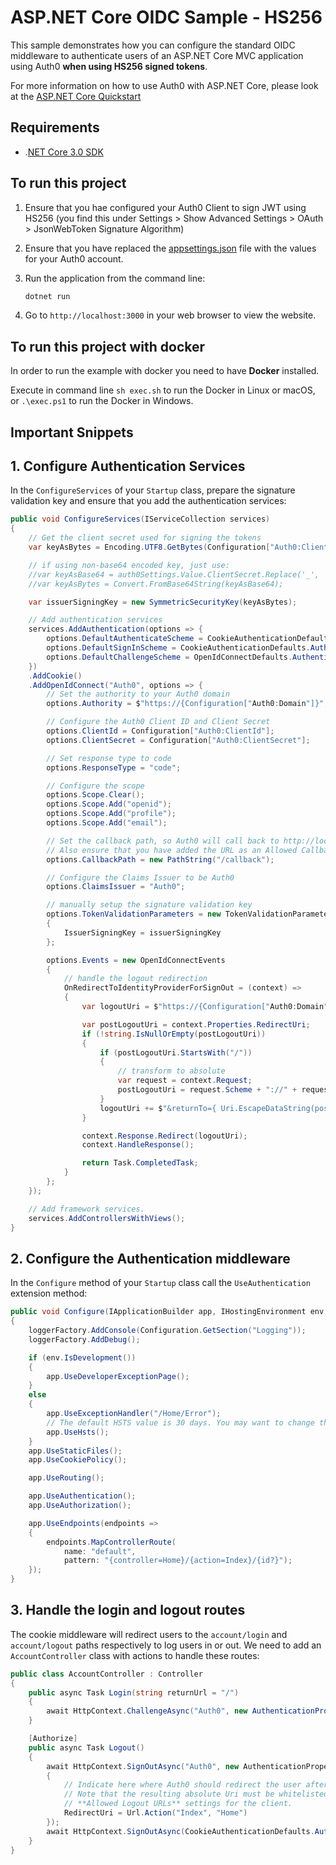# ASP.NET Core OIDC Sample - HS256

This sample demonstrates how you can configure the standard OIDC middleware to authenticate users of an ASP.NET Core MVC application using Auth0 **when using HS256 signed tokens**.

For more information on how to use Auth0 with ASP.NET Core, please look at the [ASP.NET Core Quickstart](https://auth0.com/docs/quickstart/webapp/aspnet-core)

## Requirements

* .[NET Core 3.0 SDK](https://www.microsoft.com/net/download/core)

## To run this project

1. Ensure that you hae configured your Auth0 Client to sign JWT using HS256 (you find this under Settings > Show Advanced Settings > OAuth > JsonWebToken Signature Algorithm)

2. Ensure that you have replaced the [appsettings.json](appsettings.json) file with the values for your Auth0 account.

3. Run the application from the command line:

    ```bash
    dotnet run
    ```

4. Go to `http://localhost:3000` in your web browser to view the website.

## To run this project with docker

In order to run the example with docker you need to have **Docker** installed.

Execute in command line `sh exec.sh` to run the Docker in Linux or macOS, or `.\exec.ps1` to run the Docker in Windows.

## Important Snippets

## 1. Configure Authentication Services

In the `ConfigureServices` of your `Startup` class, prepare the signature validation key and ensure that you add the authentication services:

```csharp
public void ConfigureServices(IServiceCollection services)
{
    // Get the client secret used for signing the tokens
    var keyAsBytes = Encoding.UTF8.GetBytes(Configuration["Auth0:ClientSecret"]);

    // if using non-base64 encoded key, just use:
    //var keyAsBase64 = auth0Settings.Value.ClientSecret.Replace('_', '/').Replace('-', '+');
    //var keyAsBytes = Convert.FromBase64String(keyAsBase64);

    var issuerSigningKey = new SymmetricSecurityKey(keyAsBytes);

    // Add authentication services
    services.AddAuthentication(options => {
        options.DefaultAuthenticateScheme = CookieAuthenticationDefaults.AuthenticationScheme;
        options.DefaultSignInScheme = CookieAuthenticationDefaults.AuthenticationScheme;
        options.DefaultChallengeScheme = OpenIdConnectDefaults.AuthenticationScheme;
    })
    .AddCookie()
    .AddOpenIdConnect("Auth0", options => {
        // Set the authority to your Auth0 domain
        options.Authority = $"https://{Configuration["Auth0:Domain"]}";

        // Configure the Auth0 Client ID and Client Secret
        options.ClientId = Configuration["Auth0:ClientId"];
        options.ClientSecret = Configuration["Auth0:ClientSecret"];

        // Set response type to code
        options.ResponseType = "code";

        // Configure the scope
        options.Scope.Clear();
        options.Scope.Add("openid");
        options.Scope.Add("profile");
        options.Scope.Add("email");

        // Set the callback path, so Auth0 will call back to http://localhost:3000/callback
        // Also ensure that you have added the URL as an Allowed Callback URL in your Auth0 dashboard
        options.CallbackPath = new PathString("/callback");

        // Configure the Claims Issuer to be Auth0
        options.ClaimsIssuer = "Auth0";

        // manually setup the signature validation key
        options.TokenValidationParameters = new TokenValidationParameters
        {
            IssuerSigningKey = issuerSigningKey
        };

        options.Events = new OpenIdConnectEvents
        {
            // handle the logout redirection
            OnRedirectToIdentityProviderForSignOut = (context) =>
            {
                var logoutUri = $"https://{Configuration["Auth0:Domain"]}/v2/logout?client_id={Configuration["Auth0:ClientId"]}";

                var postLogoutUri = context.Properties.RedirectUri;
                if (!string.IsNullOrEmpty(postLogoutUri))
                {
                    if (postLogoutUri.StartsWith("/"))
                    {
                        // transform to absolute
                        var request = context.Request;
                        postLogoutUri = request.Scheme + "://" + request.Host + request.PathBase + postLogoutUri;
                    }
                    logoutUri += $"&returnTo={ Uri.EscapeDataString(postLogoutUri)}";
                }

                context.Response.Redirect(logoutUri);
                context.HandleResponse();

                return Task.CompletedTask;
            }
        };
    });

    // Add framework services.
    services.AddControllersWithViews();
}
```

## 2. Configure the Authentication middleware

In the `Configure` method of your `Startup` class call the `UseAuthentication` extension method:

```csharp
public void Configure(IApplicationBuilder app, IHostingEnvironment env, ILoggerFactory loggerFactory, IOptions<Auth0Settings> auth0Settings)
{
    loggerFactory.AddConsole(Configuration.GetSection("Logging"));
    loggerFactory.AddDebug();

    if (env.IsDevelopment())
    {
        app.UseDeveloperExceptionPage();
    }
    else
    {
        app.UseExceptionHandler("/Home/Error");
        // The default HSTS value is 30 days. You may want to change this for production scenarios, see https://aka.ms/aspnetcore-hsts.
        app.UseHsts();
    }
    app.UseStaticFiles();
    app.UseCookiePolicy();

    app.UseRouting();

    app.UseAuthentication();
    app.UseAuthorization();

    app.UseEndpoints(endpoints =>
    {
        endpoints.MapControllerRoute(
            name: "default",
            pattern: "{controller=Home}/{action=Index}/{id?}");
    });
}

```

## 3. Handle the login and logout routes

The cookie middleware will redirect users to the `account/login` and `account/logout` paths respectively to log users in or out. We need to add an `AccountController` class with actions to handle these routes:

```csharp
public class AccountController : Controller
{
    public async Task Login(string returnUrl = "/")
    {
        await HttpContext.ChallengeAsync("Auth0", new AuthenticationProperties() { RedirectUri = returnUrl });
    }

    [Authorize]
    public async Task Logout()
    {
        await HttpContext.SignOutAsync("Auth0", new AuthenticationProperties
        {
            // Indicate here where Auth0 should redirect the user after a logout.
            // Note that the resulting absolute Uri must be whitelisted in the
            // **Allowed Logout URLs** settings for the client.
            RedirectUri = Url.Action("Index", "Home")
        });
        await HttpContext.SignOutAsync(CookieAuthenticationDefaults.AuthenticationScheme);
    }
}
```
